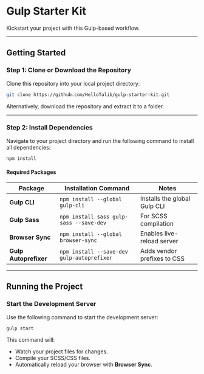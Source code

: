 # **Gulp Starter Kit**
Kickstart your project with this Gulp-based workflow.

---

## **Getting Started**

### **Step 1: Clone or Download the Repository**
Clone this repository into your local project directory:

```bash
git clone https://github.com/HelloTalib/gulp-starter-kit.git
```

Alternatively, download the repository and extract it to a folder.

---

### **Step 2: Install Dependencies**

Navigate to your project directory and run the following command to install all dependencies:

```bash
npm install
```

#### **Required Packages**

| Package                | Installation Command                                        | Notes                           |
|------------------------|------------------------------------------------------------|---------------------------------|
| **Gulp CLI**           | `npm install --global gulp-cli`                            | Installs the global Gulp CLI   |
| **Gulp Sass**          | `npm install sass gulp-sass --save-dev`                    | For SCSS compilation           |
| **Browser Sync**       | `npm install --global browser-sync`                        | Enables live-reload server     |
| **Gulp Autoprefixer**  | `npm install --save-dev gulp-autoprefixer`                 | Adds vendor prefixes to CSS    |

---

## **Running the Project**

### **Start the Development Server**

Use the following command to start the development server:

```bash
gulp start
```

This command will:
- Watch your project files for changes.
- Compile your SCSS/CSS files.
- Automatically reload your browser with **Browser Sync**.

